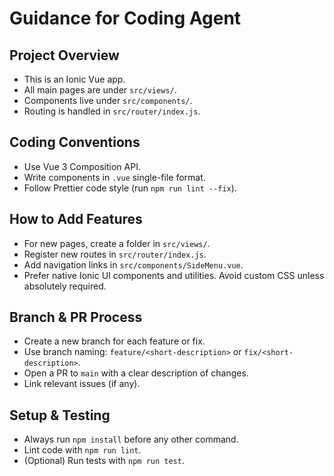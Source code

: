# Guidance for Coding Agent

## Project Overview
- This is an Ionic Vue app.
- All main pages are under `src/views/`.
- Components live under `src/components/`.
- Routing is handled in `src/router/index.js`.

## Coding Conventions
- Use Vue 3 Composition API.
- Write components in `.vue` single-file format.
- Follow Prettier code style (run `npm run lint --fix`).

## How to Add Features
- For new pages, create a folder in `src/views/`.
- Register new routes in `src/router/index.js`.
- Add navigation links in `src/components/SideMenu.vue`.
- Prefer native Ionic UI components and utilities. Avoid custom CSS unless absolutely required.

## Branch & PR Process
- Create a new branch for each feature or fix.
- Use branch naming: `feature/<short-description>` or `fix/<short-description>`.
- Open a PR to `main` with a clear description of changes.
- Link relevant issues (if any).

## Setup & Testing
- Always run `npm install` before any other command.
- Lint code with `npm run lint`.
- (Optional) Run tests with `npm run test`.